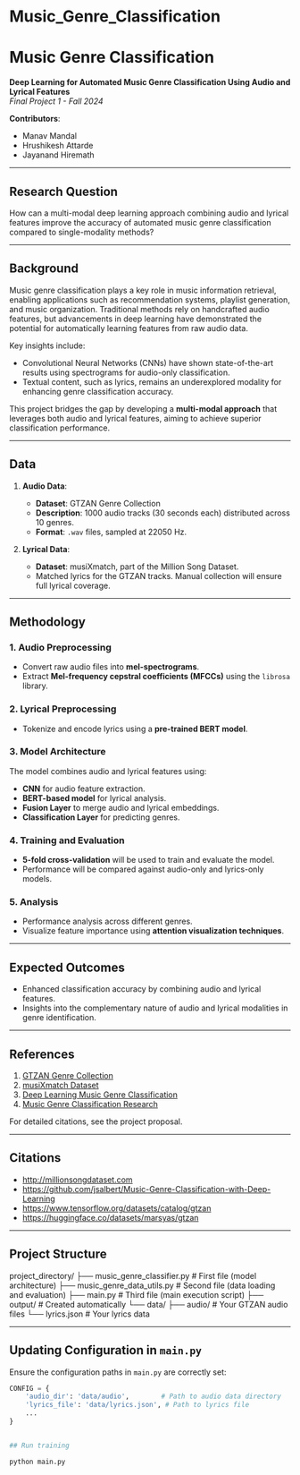 # Music_Genre_Classification
# Music Genre Classification

**Deep Learning for Automated Music Genre Classification Using Audio and Lyrical Features**  
_Final Project 1 - Fall 2024_  

**Contributors**:  
- Manav Mandal  
- Hrushikesh Attarde  
- Jayanand Hiremath  

---

## Research Question

How can a multi-modal deep learning approach combining audio and lyrical features improve the accuracy of automated music genre classification compared to single-modality methods?

---

## Background

Music genre classification plays a key role in music information retrieval, enabling applications such as recommendation systems, playlist generation, and music organization. Traditional methods rely on handcrafted audio features, but advancements in deep learning have demonstrated the potential for automatically learning features from raw audio data. 

Key insights include:  
- Convolutional Neural Networks (CNNs) have shown state-of-the-art results using spectrograms for audio-only classification.  
- Textual content, such as lyrics, remains an underexplored modality for enhancing genre classification accuracy.  

This project bridges the gap by developing a **multi-modal approach** that leverages both audio and lyrical features, aiming to achieve superior classification performance.

---

## Data

1. **Audio Data**:  
   - **Dataset**: GTZAN Genre Collection  
   - **Description**: 1000 audio tracks (30 seconds each) distributed across 10 genres.  
   - **Format**: `.wav` files, sampled at 22050 Hz.  

2. **Lyrical Data**:  
   - **Dataset**: musiXmatch, part of the Million Song Dataset.  
   - Matched lyrics for the GTZAN tracks. Manual collection will ensure full lyrical coverage.

---

## Methodology

### 1. Audio Preprocessing  
- Convert raw audio files into **mel-spectrograms**.  
- Extract **Mel-frequency cepstral coefficients (MFCCs)** using the `librosa` library.

### 2. Lyrical Preprocessing  
- Tokenize and encode lyrics using a **pre-trained BERT model**.

### 3. Model Architecture  
The model combines audio and lyrical features using:  
- **CNN** for audio feature extraction.  
- **BERT-based model** for lyrical analysis.  
- **Fusion Layer** to merge audio and lyrical embeddings.  
- **Classification Layer** for predicting genres.

### 4. Training and Evaluation  
- **5-fold cross-validation** will be used to train and evaluate the model.  
- Performance will be compared against audio-only and lyrics-only models.

### 5. Analysis  
- Performance analysis across different genres.  
- Visualize feature importance using **attention visualization techniques**.

---

## Expected Outcomes

- Enhanced classification accuracy by combining audio and lyrical features.  
- Insights into the complementary nature of audio and lyrical modalities in genre identification.

---

## References

1. [GTZAN Genre Collection](https://www.tensorflow.org/datasets/catalog/gtzan)  
2. [musiXmatch Dataset](http://millionsongdataset.com/musixmatch/)  
3. [Deep Learning Music Genre Classification](https://github.com/jsalbert/Music-Genre-Classification-with-Deep-Learning)  
4. [Music Genre Classification Research](https://transactions.ismir.net/articles/10.5334/tismir.10)  

For detailed citations, see the project proposal.

---

## Citations

- http://millionsongdataset.com  
- https://github.com/jsalbert/Music-Genre-Classification-with-Deep-Learning  
- https://www.tensorflow.org/datasets/catalog/gtzan  
- https://huggingface.co/datasets/marsyas/gtzan

---

## Project Structure

project_directory/
    ├── music_genre_classifier.py     # First file (model architecture)
    ├── music_genre_data_utils.py     # Second file (data loading and evaluation)
    ├── main.py                       # Third file (main execution script)
    ├── output/                       # Created automatically
    └── data/
        ├── audio/                    # Your GTZAN audio files
        └── lyrics.json               # Your lyrics data

---

## Updating Configuration in `main.py`

Ensure the configuration paths in `main.py` are correctly set:

```python
CONFIG = {
    'audio_dir': 'data/audio',        # Path to audio data directory
    'lyrics_file': 'data/lyrics.json', # Path to lyrics file
    ...
}


## Run training

python main.py
